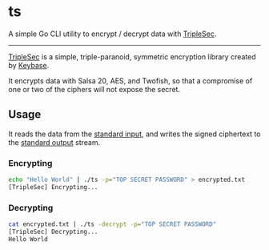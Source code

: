 # ts

A simple Go CLI utility to encrypt / decrypt data with [TripleSec][ts].

---

[TripleSec][ts] is a simple, triple-paranoid, symmetric encryption library created by [Keybase][keybase].

It encrypts data with Salsa 20, AES, and Twofish, so that a compromise of one or two of the ciphers will not expose the secret.


## Usage

It reads the data from the [standard input][stdst], and writes the signed ciphertext to the [standard output][stdst] stream.

### Encrypting

```bash
echo "Hello World" | ./ts -p="TOP SECRET PASSWORD" > encrypted.txt
[TripleSec] Encrypting...
```

### Decrypting

```bash
cat encrypted.txt | ./ts -decrypt -p="TOP SECRET PASSWORD"
[TripleSec] Decrypting...
Hello World
```


[ts]: https://keybase.io/triplesec/
[keybase]: https://keybase.io
[stdst]: https://en.wikipedia.org/wiki/Standard_streams